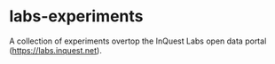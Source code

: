 # labs-experiments
A collection of experiments overtop the InQuest Labs open data portal (https://labs.inquest.net).

